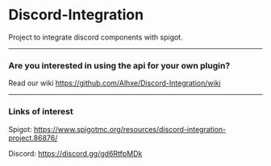 # Discord-Integration
Project to integrate discord components with spigot.

* * *
### Are you interested in using the api for your own plugin?

Read our wiki https://github.com/Alhxe/Discord-Integration/wiki

* * *
### Links of interest

Spigot: https://www.spigotmc.org/resources/discord-integration-project.86876/

Discord: https://discord.gg/gd6RtfpMDk

